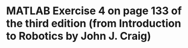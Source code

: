 # MATLAB Exercise 4 on page 133 of the third edition (from Introduction to Robotics by John J. Craig)